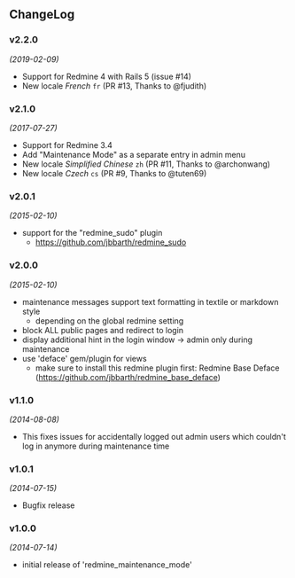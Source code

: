 ChangeLog
---------

### v2.2.0
*(2019-02-09)*

* Support for Redmine 4 with Rails 5 (issue #14)
* New locale *French* `fr` (PR #13, Thanks to @fjudith)


### v2.1.0
*(2017-07-27)*

* Support for Redmine 3.4
* Add "Maintenance Mode" as a separate entry in admin menu
* New locale *Simplified Chinese* `zh` (PR #11, Thanks to @archonwang)
* New locale *Czech* `cs` (PR #9, Thanks to @tuten69)


### v2.0.1
*(2015-02-10)*

* support for the "redmine_sudo" plugin
  * https://github.com/jbbarth/redmine_sudo


### v2.0.0
*(2015-02-10)*

* maintenance messages support text formatting in textile or markdown style
  * depending on the global redmine setting
* block ALL public pages and redirect to login
* display additional hint in the login window -> admin only during maintenance
* use 'deface' gem/plugin for views
  * make sure to install this redmine plugin first: Redmine Base Deface (https://github.com/jbbarth/redmine_base_deface)


### v1.1.0
*(2014-08-08)*

* This fixes issues for accidentally logged out admin users which couldn't log in anymore during maintenance time


### v1.0.1
*(2014-07-15)*

* Bugfix release


### v1.0.0
*(2014-07-14)*

* initial release of 'redmine_maintenance_mode'
